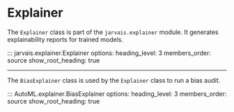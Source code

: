 # Explainer

The `Explainer` class is part of the `jarvais.explainer` module. It generates explainability reports for trained models.

::: jarvais.explainer.Explainer
    options:
        heading_level: 3
        members_order: source
        show_root_heading: true

---

The `BiasExplainer` class is used by the `Explainer` class to run a bias audit.

::: AutoML.explainer.BiasExplainer
    options:
        heading_level: 3
        members_order: source
        show_root_heading: true